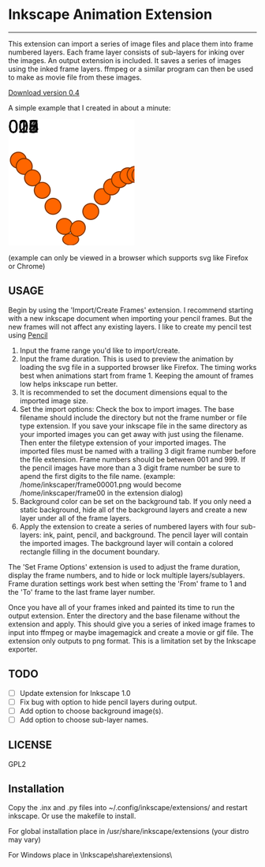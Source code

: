 # Inkscape Animation Extension

---
This extension can import a series of image files and place them into frame
numbered layers. Each frame layer consists of sub-layers for inking over the
images. An output extension is included. It saves a series of images using the
inked frame layers. ffmpeg or a similar program can then be used to make as
movie file from these images.

[Download version 0.4](http://nathanjent.com/downloads/inkscape-animation-extension_0.4.zip)

A simple example that I created in about a minute:

![Sample Animation of Bouncing Ball](./animationextensionexample.svg)

(example can only be viewed in a browser which supports svg like Firefox or Chrome)

## USAGE

Begin by using the 'Import/Create Frames' extension. I recommend starting with a
new inkscape document when importing your pencil frames. But the new frames will
not affect any existing layers. I like to create my pencil test using
[Pencil](http://www.pencil-animation.org/)

1. Input the frame range you'd like to import/create.
2. Input the frame duration. This is used to preview the animation by loading
the svg file in a supported browser like Firefox. The timing works best when
animations start from frame 1. Keeping the amount of frames low helps inkscape
run better.
3. It is recommended to set the document dimensions equal to the imported image
size.
4. Set the import options: Check the box to import images. The base filename
should include the directory but not the frame number or file type extension. If
you save your inkscape file in the same directory as your imported images you
can get away with just using the filename. Then enter the filetype extension of
your imported images. The imported files must be named with a trailing 3 digit
frame number before the file extension. Frame numbers should be between 001
and 999. If the pencil images have more than a 3 digit frame number be sure to apend
the first digits to the file name. (example: /home/inkscaper/frame00001.png
would become /home/inkscaper/frame00 in the extension dialog)
5. Background color can be set on the background tab. If you only need a static
background, hide all of the background layers and create a new layer under all
of the frame layers.
6. Apply the extension to create a series of numbered layers with four
sub-layers: ink, paint, pencil, and background. The pencil layer will contain
the imported images. The background layer will contain a colored rectangle
filling in the document boundary.

The 'Set Frame Options' extension is used to adjust the frame duration, display
the frame numbers, and to hide or lock multiple layers/sublayers.  Frame
duration settings work best when setting the 'From' frame to 1 and the 'To'
frame to the last frame layer number.

Once you have all of your frames inked and painted its time to run the output
extension. Enter the directory and the base filename without the extension and
apply. This should give you a series of inked image frames to input into ffmpeg
or maybe imagemagick and create a movie or gif file. The extension only outputs
to png format. This is a limitation set by the Inkscape exporter.

## TODO

- [ ] Update extension for Inkscape 1.0
- [ ] Fix bug with option to hide pencil layers during output.
- [ ] Add option to choose background image(s).
- [ ] Add option to choose sub-layer names.

## LICENSE

GPL2

## Installation

Copy the .inx and .py files into ~/.config/inkscape/extensions/ and restart
inkscape. Or use the makefile to install.

For global installation place in /usr/share/inkscape/extensions
(your distro may vary)

For Windows place in \Inkscape\share\extensions\
